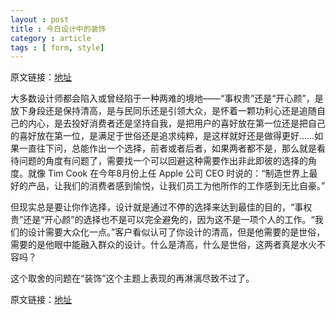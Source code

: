 ```yaml
---
layout : post
title : 今日设计中的装饰
category : article
tags : [ form, style]
---
```


原文链接：[地址](http://www.hi-id.com/?p=2741)

大多数设计师都会陷入或曾经陷于一种两难的境地——“事权贵”还是“开心颜”，是放下身段还是保持清高，是与民同乐还是引领大众，是怀着一颗功利心还是追随自己的内心，是去投好消费者还是坚持自我，是把用户的喜好放在第一位还是把自己的喜好放在第一位，是满足于世俗还是追求纯粹，是这样就好还是做得更好……如果一直往下问，总能作出一个选择，前者或者后者，如果两者都不是，那么就是看待问题的角度有问题了，需要找一个可以回避这种需要作出非此即彼的选择的角度。就像 Tim Cook 在今年8月份上任 Apple 公司 CEO 时说的：“制造世界上最好的产品，让我们的消费者感到愉悦，让我们员工为他所作的工作感到无比自豪。”

但现实总是要让你作选择，设计就是通过不停的选择来达到最佳的目的，“事权贵”还是“开心颜”的选择也不是可以完全避免的，因为这不是一项个人的工作。“我们的设计需要大众化一点。”客户看似认可了你设计的清高，但是他需要的是世俗，需要的是他眼中能融入群众的设计。什么是清高，什么是世俗，这两者真是水火不容吗？

这个取舍的问题在“装饰”这个主题上表现的再淋漓尽致不过了。



原文链接：[地址](http://www.hi-id.com/?p=2741)
